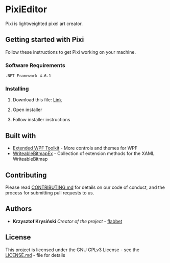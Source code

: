 # PixiEditor
Pixi is lightweighted pixel art creator.

## Getting started with Pixi

Follow these instructions to get Pixi working on your machine.

### Software Requirements

```
.NET Framework 4.6.1
```

### Installing

1. Download this file: [Link](https://www.somelink.com)

2. Open installer 

3. Follow installer instructions

## Built with

* [Extended WPF Toolkit](https://github.com/xceedsoftware/wpftoolkit) - More controls and themes for WPF
* [WriteableBitmapEx](https://github.com/teichgraf/WriteableBitmapEx/) - Collection of extension methods for the XAML WriteableBitmap

## Contributing 

Please read [CONTRIBUTING.md](https://github.com/flabbet/PixiEditor/CONTRIBUTING.md/) for details on our code of conduct, and the process for submitting pull requests to us.

## Authors
* **Krzysztof Krysiński** *Creator of the project* - [flabbet](https://github.com/flabbet)

## License

This project is licensed under the GNU GPLv3 License - see the [LICENSE.md](https://github.com/flabbet/PixiEditor/blob/master/LICENSE) - file for details
